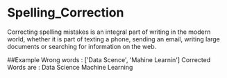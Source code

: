 # Spelling_Correction
Correcting spelling mistakes is an integral part of writing in the modern world, whether it is part of texting a phone, sending an email, writing large documents or searching for information on the web.

##Example
Wrong words : ['Data Scence', 'Mahine Learnin']
Corrected Words are :
Data Science Machine Learning
